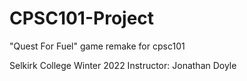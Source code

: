 ﻿# CPSC101-Project

"Quest For Fuel" game remake for cpsc101

Selkirk College
Winter 2022
Instructor: Jonathan Doyle

